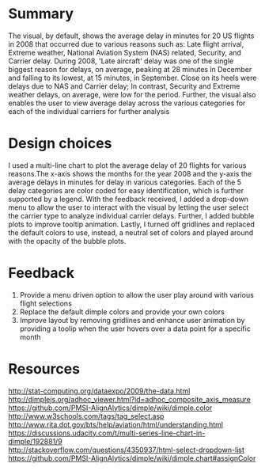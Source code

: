 # Summary
The visual, by default, shows the average delay in minutes for 20 US flights in 2008 that occurred due to various reasons such as: Late flight arrival, Extreme weather, National Aviation System (NAS) related, Security, and Carrier delay. During 2008, 'Late aircraft' delay was one of the single biggest reason for delays, on average, peaking at 28 minutes in December and falling to its lowest, at 15 minutes, in September. Close on its heels were delays due to NAS and Carrier delay; In contrast, Security and Extreme weather delays, on average, were low for the period. Further, the visual also enables the user to view average delay across the various categories for each of the individual carriers for further analysis

# Design choices
I used a multi-line chart to plot the average delay of 20 flights for various reasons.The x-axis shows the months for the year 2008 and the y-axis the average delays in minutes for delay in various categories. Each of the 5 delay categories are color coded for easy identification, which is further supported by a legend. With the feedback received, I added a drop-down menu to allow the user to interact with the visual by letting the user select the carrier type to analyze individual carrier delays. Further, I added bubble plots to improve tooltip animation. Lastly, I turned off gridlines and replaced the default colors to use, instead, a neutral set of colors and played around with the opacity of the bubble plots.

# Feedback
1) Provide a menu driven option to allow the user play around with various flight selections<br>
2) Replace the default dimple colors and provide your own colors<br>
3) Improve layout by removing gridlines and enhance user animation by providing a toolip when the user hovers over a data point for a specific month

# Resources
http://stat-computing.org/dataexpo/2009/the-data.html<br>
http://dimplejs.org/adhoc_viewer.html?id=adhoc_composite_axis_measure<br>
https://github.com/PMSI-AlignAlytics/dimple/wiki/dimple.color<br>
http://www.w3schools.com/tags/tag_select.asp<br>
http://www.rita.dot.gov/bts/help/aviation/html/understanding.html<br>
https://discussions.udacity.com/t/multi-series-line-chart-in-dimple/192881/9<br>
http://stackoverflow.com/questions/4350937/html-select-dropdown-list<br>
https://github.com/PMSI-AlignAlytics/dimple/wiki/dimple.chart#assignColor
